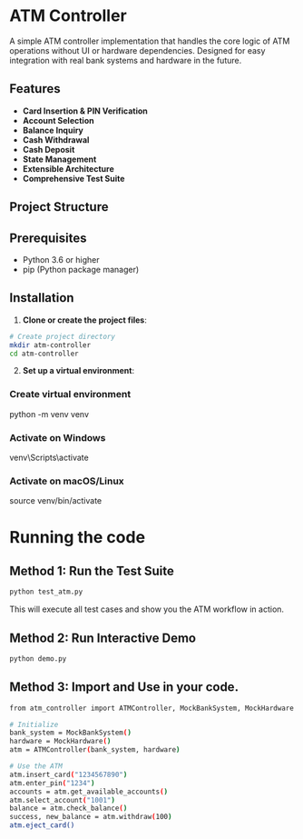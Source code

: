 # ATM Controller

A simple ATM controller implementation that handles the core logic of ATM operations without UI or hardware dependencies. Designed for easy integration with real bank systems and hardware in the future.

## Features

- **Card Insertion & PIN Verification**
- **Account Selection**
- **Balance Inquiry**
- **Cash Withdrawal**
- **Cash Deposit**
- **State Management**
- **Extensible Architecture**
- **Comprehensive Test Suite**

## Project Structure


## Prerequisites

- Python 3.6 or higher
- pip (Python package manager)

## Installation

1. **Clone or create the project files**:

```bash
# Create project directory
mkdir atm-controller
cd atm-controller
```
2. **Set up a virtual environment**:
### Create virtual environment
python -m venv venv

### Activate on Windows
venv\Scripts\activate

### Activate on macOS/Linux
source venv/bin/activate

# Running the code
## Method 1: Run the Test Suite
```bash
python test_atm.py
```
This will execute all test cases and show you the ATM workflow in action.

## Method 2: Run Interactive Demo
```bash
python demo.py
```

## Method 3: Import and Use in your code.
```bash
from atm_controller import ATMController, MockBankSystem, MockHardware

# Initialize
bank_system = MockBankSystem()
hardware = MockHardware()
atm = ATMController(bank_system, hardware)

# Use the ATM
atm.insert_card("1234567890")
atm.enter_pin("1234")
accounts = atm.get_available_accounts()
atm.select_account("1001")
balance = atm.check_balance()
success, new_balance = atm.withdraw(100)
atm.eject_card()
```


